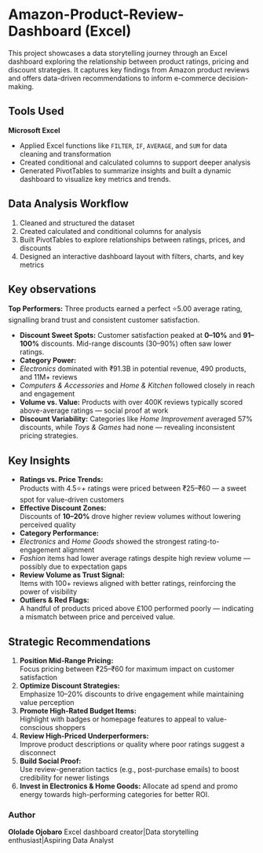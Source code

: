 # Amazon-Product-Review-Dashboard (Excel)
This project showcases a data storytelling journey through an Excel dashboard exploring the relationship between product ratings, pricing and discount strategies. It captures key findings from Amazon product reviews and offers data-driven recommendations to inform e-commerce decision-making.
## Tools Used
**Microsoft Excel**
- Applied Excel functions like `FILTER`, `IF`, `AVERAGE`, and `SUM` for data cleaning and transformation  
- Created conditional and calculated columns to support deeper analysis  
- Generated PivotTables to summarize insights and built a dynamic dashboard to visualize key metrics and trends.  
## Data Analysis Workflow
1. Cleaned and structured the dataset  
2. Created calculated and conditional columns for analysis  
3. Built PivotTables to explore relationships between ratings, prices, and discounts  
4. Designed an interactive dashboard layout with filters, charts, and key metrics  
## Key observations
**Top Performers:** Three products earned a perfect ⭐5.00 average rating, signalling brand trust and consistent customer satisfaction. 
- **Discount Sweet Spots:** Customer satisfaction peaked at **0–10%** and **91–100%** discounts. Mid-range discounts (30–90%) often saw lower ratings.
- **Category Power:**
- *Electronics* dominated with ₹91.3B in potential revenue, 490 products, and 11M+ reviews  
- *Computers & Accessories* and *Home & Kitchen* followed closely in reach and engagement
- **Volume vs. Value:** Products with over 400K reviews typically scored above-average ratings — social proof at work  
- **Discount Variability:** Categories like *Home Improvement* averaged 57% discounts, while *Toys & Games* had none — revealing inconsistent pricing strategies. 
## Key Insights
- **Ratings vs. Price Trends:**  
  Products with 4.5⭐+ ratings were priced between ₹25–₹60 — a sweet spot for value-driven customers  
- **Effective Discount Zones:**  
  Discounts of **10–20%** drove higher review volumes without lowering perceived quality  
- **Category Performance:**  
- *Electronics* and *Home Goods* showed the strongest rating-to-engagement alignment  
- *Fashion* items had lower average ratings despite high review volume — possibly due to expectation gaps  
- **Review Volume as Trust Signal:**  
Items with 100+ reviews aligned with better ratings, reinforcing the power of visibility  
- **Outliers & Red Flags:**  
A handful of products priced above £100 performed poorly — indicating a mismatch between price and perceived value.
## Strategic Recommendations
1. **Position Mid-Range Pricing:**  
   Focus pricing between ₹25–₹60 for maximum impact on customer satisfaction  
2. **Optimize Discount Strategies:**  
   Emphasize 10–20% discounts to drive engagement while maintaining value perception  
3. **Promote High-Rated Budget Items:**  
   Highlight with badges or homepage features to appeal to value-conscious shoppers  
4. **Review High-Priced Underperformers:**  
   Improve product descriptions or quality where poor ratings suggest a disconnect  
5. **Build Social Proof:**  
Use review-generation tactics (e.g., post-purchase emails) to boost credibility for newer listings  
6. **Invest in Electronics & Home Goods:**
   Allocate ad spend and promo energy towards high-performing categories for better ROI.
### Author
**Ololade Ojobaro**
Excel dashboard creator|Data storytelling enthusiast|Aspiring Data Analyst


